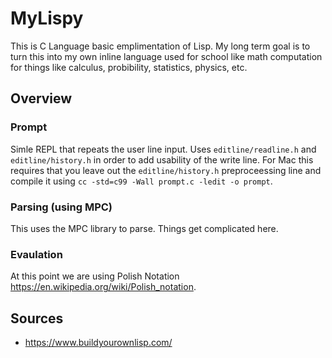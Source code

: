 # MyLispy
This is C Language basic emplimentation of Lisp. My long term goal is to turn this into my own inline language used for school like math computation for things like calculus, probibility, statistics, physics, etc.

## Overview
### Prompt 
Simle REPL that repeats the user line input. Uses `editline/readline.h` and `editline/history.h` in order to add usability of the write line. For Mac this requires that you leave out the `editline/history.h` preproceessing line and compile it using `cc -std=c99 -Wall prompt.c -ledit -o prompt`.
### Parsing (using MPC)
This uses the MPC library to parse. Things get complicated here.
### Evaulation
At this point we are using Polish Notation https://en.wikipedia.org/wiki/Polish_notation.
## Sources
- https://www.buildyourownlisp.com/
